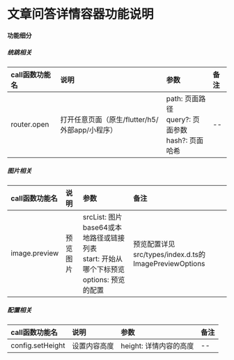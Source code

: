 # 文章问答详情容器功能说明

#### 功能细分

##### 统跳相关

| call函数功能名 | 说明 | 参数 | 备注 |
| :--- | :--- | :--- | :--- |
| router.open | 打开任意页面（原生/flutter/h5/外部app/小程序） | path: 页面路径<br>query?: 页面参数<br>hash?: 页面哈希 | -- |

##### 图片相关

| call函数功能名 | 说明 | 参数 | 备注 |
| :--- | :--- | :--- | :--- |
| image.preview | 预览图片 | srcList: 图片base64或本地路径或链接列表<br>start: 开始从哪个下标预览<br>options: 预览的配置 | 预览配置详见src/types/index.d.ts的ImagePreviewOptions |

##### 配置相关

| call函数功能名 | 说明 | 参数 | 备注 |
| :--- | :--- | :--- | :--- |
| config.setHeight | 设置内容高度 | height: 详情内容的高度 | -- |
